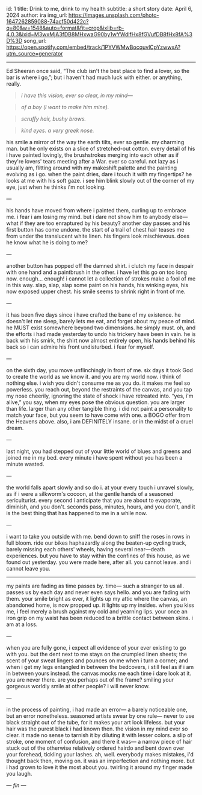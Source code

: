 id: 1
title: Drink to me, drink to my health
subtitle: a short story
date: April 6, 2024
author: ira
img_url: https://images.unsplash.com/photo-1647262859088-74acf50d422c?q=80&w=1548&auto=format&fit=crop&ixlib=rb-4.0.3&ixid=M3wxMjA3fDB8MHxwaG90by1wYWdlfHx8fGVufDB8fHx8fA%3D%3D
song_url: https://open.spotify.com/embed/track/1PYVWMwBocquvlCpYzwwxA?utm_source=generator

---

Ed Sheeran once said, “The club isn't the best place to find a lover, so the bar is where i go,”; but i haven't had much luck with either. or anything, really.


> _i have this vision, ever so clear, in my mind—_

> _of a boy (i want to make him mine)._

> _scruffy hair, bushy brows._

> _kind eyes. a very greek nose._

his smile a mirror of the way the earth tilts, ever so gentle. my charming man.
but he only exists on a slice of stretched-out cotton.
every detail of his i have painted lovingly, the brushstrokes merging into each other as if they're lovers' tears meeting after a War. ever so careful. not lazy as i usually am, flitting around with my makeshift palette and the painting evolving as i go.
when the paint dries, dare i touch it with my fingertips?
he looks at me with his soft gaze. i see him blink slowly out of the corner of my eye, just when he thinks i'm not looking.


—


his hands have moved from where i painted them, curling up to embrace me. i fear i am losing my mind. but i dare not show him to anybody else— what if they are too enraptured by his beauty?
another day passes and his first button has come undone. the start of a trail of chest hair teases me from under the translucent white linen. his fingers look mischievous. does he know what he is doing to me?


—


another button has popped off the damned shirt. i clutch my face in despair with one hand and a paintbrush in the other. i have let this go on too long now. enough… enough! i cannot let a collection of strokes make a fool of me in this way.
slap, slap, slap some paint on his hands, his winking eyes, his now exposed upper chest. his smile seems to shrink right in front of me.


—


it has been five days since i have crafted the bane of my existence. he doesn't let me sleep, barely lets me eat, and forget about my peace of mind. he MUST exist somewhere beyond two dimensions. he simply must.
oh, and the efforts i had made yesterday to undo his trickery have been in vain. he is back with his smirk, the shirt now almost entirely open, his hands behind his back so i can admire his front undisturbed. i fear for myself.


—


on the sixth day, you move unflinchingly in front of me. six days it took God to create the world as we know it. and you are my world now. i think of nothing else. i wish you didn't consume me as you do. it makes me feel so powerless. you reach out, beyond the restraints of the canvas, and you tap my nose cheerily, ignoring the state of shock i have retreated into. “yes, i'm alive,” you say, when my eyes pose the obvious question.
you are larger than life. larger than any other tangible thing. i did not paint a personality to match your face, but you seem to have come with one. a BOGO offer from the Heavens above.
also, i am DEFINITELY insane. or in the midst of a cruel dream.


—


last night, you had stepped out of your little world of blues and greens and joined me in my bed.
every minute i have spent without you has been a minute wasted.


—


the world falls apart slowly and so do i. at your every touch i unravel slowly, as if i were a silkworm's cocoon, at the gentle hands of a seasoned sericulturist. every second i anticipate that you are about to evaporate, diminish, and you don't. seconds pass, minutes, hours, and you don't, and it is the best thing that has happened to me in a while now.

—


i want to take you outside with me. bend down to sniff the roses in rows in full bloom. ride our bikes haphazardly along the beaten-up cycling track, barely missing each others' wheels, having several near—death experiences.
but you have to stay within the confines of this house, as we found out yesterday. you were made here, after all. you cannot leave.
and i cannot leave you.

<hr>

my paints are fading as time passes by. time— such a stranger to us all. passes us by each day and never even says hello.
and you are fading with them. your smile bright as ever, it lights up my attic where the canvas, an abandoned home, is now propped up. it lights up my insides. when you kiss me, i feel merely a brush against my cold and yearning lips. your once an iron grip on my waist has been reduced to a brittle contact between skins.
i am at a loss.


—


when you are fully gone, i expect all evidence of your ever existing to go with you. but the dent next to me stays on the crumpled linen sheets;
the scent of your sweat lingers and pounces on me when i turn a corner;
and when i get my legs entangled in between the bedcovers, i still feel as if i am in between yours instead.
the canvas mocks me each time i dare look at it. you are never there. are you perhaps out of the frame? smiling your gorgeous worldly smile at other people? i will never know.


—


in the process of painting, i had made an error— a barely noticeable one, but an error nonetheless. seasoned artists swear by one rule— never to use black straight out of the tube, for it makes your art look lifeless.
but your hair was the purest black i had known then. the vision in my mind ever so clear. it made no sense to tarnish it by diluting it with lesser colors.
a slip of stroke, one moment of confusion, and there it was— a narrow piece of hair stuck out of the otherwise relatively ordered hairdo and bent down over your forehead, tickling your lashes.
ah, well. everybody makes mistakes, i'd thought back then, moving on.
it was an imperfection and nothing more. but i had grown to love it the most about you. twirling it around my finger made you laugh.


— _fin_ —